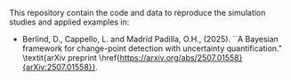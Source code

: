 This repository contain the code and data to reproduce the simulation studies and applied examples in:

* Berlind, D., Cappello, L. and Madrid Padilla, O.H., (2025). ``A Bayesian framework for change-point detection with uncertainty quantification." \textit{arXiv preprint \href{https://arxiv.org/abs/2507.01558}{arXiv:2507.01558}}.

